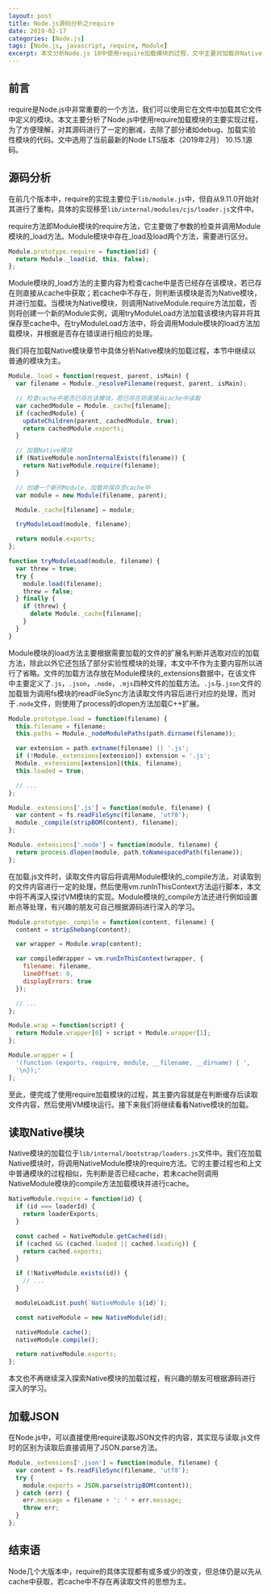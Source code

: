 ```yaml
---
layout: post
title: Node.js源码分析之require
date: 2019-02-17
categories: [Node.js]
tags: [Node.js, javascript, require, Module]
excerpt: 本文分析Node.js 10中使用require加载模块的过程，文中主要对加载非Native模块的过程进行了讲解，并对加载Natve模块及JSON文件稍作提及。
---
```


## 前言

require是Node.js中非常重要的一个方法，我们可以使用它在文件中加载其它文件中定义的模块。本文主要分析了Node.js中使用require加载模块的主要实现过程，为了方便理解，对其源码进行了一定的删减，去除了部分诸如debug、加载实验性模块的代码。文中选用了当前最新的Node LTS版本（2019年2月） 10.15.1源码。

## 源码分析

在前几个版本中，require的实现主要位于`lib/module.js`中，但自从9.11.0开始对其进行了重构，具体的实现移至`lib/internal/modules/cjs/loader.js`文件中。

require方法即Module模块的require方法，它主要做了参数的检查并调用Module模块的_load方法。Module模块中存在_load及load两个方法，需要进行区分。

```js
Module.prototype.require = function(id) {
  return Module._load(id, this, false);
};
```

Module模块的_load方法的主要内容为检查cache中是否已经存在该模块，若已存在则直接从cache中获取；若cache中不存在，则判断该模块是否为Native模块，并进行加载。当模块为Native模块，则调用NativeModule.require方法加载，否则将创建一个新的Module实例，调用tryModuleLoad方法加载该模块内容并将其保存至cache中。在tryModuleLoad方法中，将会调用Module模块的load方法加载模块，并根据是否存在错误进行相应的处理。

我们将在加载Native模块章节中具体分析Native模块的加载过程，本节中继续以普通的模块为主。

```js
Module._load = function(request, parent, isMain) {
  var filename = Module._resolveFilename(request, parent, isMain);

  // 检查cache中是否已存在该模块，若已存在则直接从cache中读取
  var cachedModule = Module._cache[filename];
  if (cachedModule) {
    updateChildren(parent, cachedModule, true);
    return cachedModule.exports;
  }

  // 加载Native模块
  if (NativeModule.nonInternalExists(filename)) {
    return NativeModule.require(filename);
  }

  // 创建一个新的Module，加载并保存至cache中
  var module = new Module(filename, parent);

  Module._cache[filename] = module;

  tryModuleLoad(module, filename);

  return module.exports;
};

function tryModuleLoad(module, filename) {
  var threw = true;
  try {
    module.load(filename);
    threw = false;
  } finally {
    if (threw) {
      delete Module._cache[filename];
    }
  }
}
```

Module模块的load方法主要根据需要加载的文件的扩展名判断并选取对应的加载方法，除此以外它还包括了部分实验性模块的处理，本文中不作为主要内容所以进行了省略。文件的加载方法存放在Module模块的_extensions数据中，在该文件中主要定义了`.js`，`.json`，`.node`，`.mjs`四种文件的加载方法。`.js`与`.json`文件的加载皆为调用fs模块的readFileSync方法读取文件内容后进行对应的处理，而对于`.node`文件，则使用了process的dlopen方法加载C++扩展。

```js
Module.prototype.load = function(filename) {
  this.filename = filename;
  this.paths = Module._nodeModulePaths(path.dirname(filename));

  var extension = path.extname(filename) || '.js';
  if (!Module._extensions[extension]) extension = '.js';
  Module._extensions[extension](this, filename);
  this.loaded = true;

  // ...
};

Module._extensions['.js'] = function(module, filename) {
  var content = fs.readFileSync(filename, 'utf8');
  module._compile(stripBOM(content), filename);
};

Module._extensions['.node'] = function(module, filename) {
  return process.dlopen(module, path.toNamespacedPath(filename));
};
```

在加载.js文件时，读取文件内容后将调用Module模块的_compile方法，对读取到的文件内容进行一定的处理，然后使用vm.runInThisContext方法运行脚本，本文中将不再深入探讨VM模块的实现。Module模块的_compile方法还进行例如设置断点等处理，有兴趣的朋友可自己根据源码进行深入的学习。

```js
Module.prototype._compile = function(content, filename) {
  content = stripShebang(content);

  var wrapper = Module.wrap(content);

  var compiledWrapper = vm.runInThisContext(wrapper, {
    filename: filename,
    lineOffset: 0,
    displayErrors: true
  });

  // ...
};

Module.wrap = function(script) {
  return Module.wrapper[0] + script + Module.wrapper[1];
};

Module.wrapper = [
  '(function (exports, require, module, __filename, __dirname) { ',
  '\n});'
];
```

至此，便完成了使用require加载模块的过程，其主要内容就是在判断缓存后读取文件内容，然后使用VM模块运行。接下来我们将继续看看Native模块的加载。

## 读取Native模块

Native模块的加载位于`lib/internal/bootstrap/loaders.js`文件中。我们在加载Native模块时，将调用NativeModule模块的require方法。它的主要过程也和上文中普通模块的过程相似，先判断是否已经cache，若未cache则调用NativeModule模块的compile方法加载模块并进行cache。

```js
NativeModule.require = function(id) {
  if (id === loaderId) {
    return loaderExports;
  }

  const cached = NativeModule.getCached(id);
  if (cached && (cached.loaded || cached.loading)) {
    return cached.exports;
  }

  if (!NativeModule.exists(id)) {
    // ...
  }

  moduleLoadList.push(`NativeModule ${id}`);

  const nativeModule = new NativeModule(id);

  nativeModule.cache();
  nativeModule.compile();

  return nativeModule.exports;
};
```

本文也不再继续深入探索Native模块的加载过程，有兴趣的朋友可根据源码进行深入的学习。

## 加载JSON

在Node.js中，可以直接使用require读取JSON文件的内容，其实现与读取.js文件时的区别为读取后直接调用了JSON.parse方法。

```js
Module._extensions['.json'] = function(module, filename) {
  var content = fs.readFileSync(filename, 'utf8');
  try {
    module.exports = JSON.parse(stripBOM(content));
  } catch (err) {
    err.message = filename + ': ' + err.message;
    throw err;
  }
};
```

## 结束语

Node几个大版本中，require的具体实现都有或多或少的改变，但总体仍是以先从cache中获取，若cache中不存在再读取文件的思想为主。

